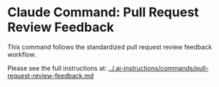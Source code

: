 # Claude Command: Pull Request Review Feedback

This command follows the standardized pull request review feedback workflow.

Please see the full instructions at: [../.ai-instructions/commands/pull-request-review-feedback.md](../.ai-instructions/commands/pull-request-review-feedback.md)